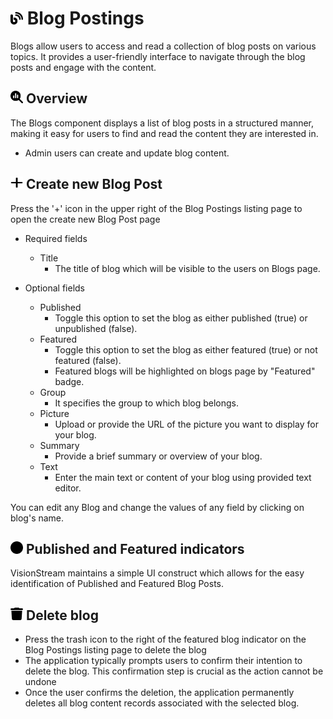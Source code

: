 # <img src="https://raw.githubusercontent.com/vishaldhole173/pro-stream-documentation/main/fontawesome/svgs/solid/blog.svg" width="20" height="20"> Blog Postings

Blogs allow users to access and read a collection of blog posts on various topics. It provides a user-friendly interface to navigate through the blog posts and engage with the content.

## <img src="https://raw.githubusercontent.com/vishaldhole173/pro-stream-documentation/main/fontawesome/svgs/solid/magnifying-glass-chart.svg" width="20" height="20"> Overview

The Blogs component displays a list of blog posts in a structured manner, making it easy for users to find and read the content they are interested in.

* Admin users can create and update blog content.

## <img src="https://raw.githubusercontent.com/vishaldhole173/pro-stream-documentation/main/fontawesome/svgs/solid/plus.svg" width="20" height="20"> Create new Blog Post

Press the '+' icon in the upper right of the Blog Postings listing page to open the create new Blog Post page

* Required fields
  - Title
    - The title of blog which will be visible to the users on Blogs page.

* Optional fields
  - Published
    - Toggle this option to set the blog as either published (true) or unpublished (false).
  - Featured
    - Toggle this option to set the blog as either featured (true) or not featured (false).
    - Featured blogs will be highlighted on blogs page by "Featured" badge.
  - Group
    - It specifies the group to which blog belongs.
  - Picture
    - Upload or provide the URL of the picture you want to display for your blog.
  - Summary
    - Provide a brief summary or overview of your blog.
  - Text
    - Enter the main text or content of your blog using provided text editor.

You can edit any Blog and change the values of any field by clicking on blog's name.

## <img src="https://raw.githubusercontent.com/vishaldhole173/pro-stream-documentation/main/fontawesome/svgs/solid/circle.svg" width="20" height="20"> Published and Featured indicators

VisionStream maintains a simple UI construct which allows for the easy identification of Published and Featured Blog Posts.

## <img src="https://raw.githubusercontent.com/vishaldhole173/pro-stream-documentation/main/fontawesome/svgs/solid/trash.svg" width="20" height="20"> Delete blog

* Press the trash icon to the right of the featured blog indicator on the Blog Postings listing page to delete the blog
* The application typically prompts users to confirm their intention to delete the blog. This confirmation step is crucial as the action cannot be undone
* Once the user confirms the deletion, the application permanently deletes all blog content records associated with the selected blog.